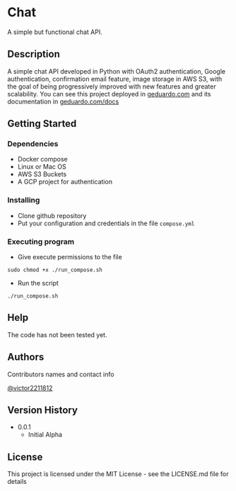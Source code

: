 # Chat

A simple but functional chat API.

## Description

A simple chat API developed in Python with OAuth2 authentication, Google authentication, confirmation email feature, image storage in AWS S3, with the goal of being progressively improved with new features and greater scalability. You can see this project deployed in [geduardo.com](https://geduardo.com) and its documentation in [geduardo.com/docs](https://geduardo.com/docs)

## Getting Started

### Dependencies

* Docker compose
* Linux or Mac OS
* AWS S3 Buckets
* A GCP project for authentication

### Installing

* Clone github repository
* Put your configuration and credentials in the file `compose.yml`

### Executing program

* Give execute permissions to the file
```
sudo chmod +x ./run_compose.sh
```
* Run the script
```
./run_compose.sh
```

## Help

The code has not been tested yet.


## Authors

Contributors names and contact info

[@victor2211812](https://twitter.com/victor2211812)

## Version History

<!-- * 0.2
    * Various bug fixes and optimizations
    * See [commit change]() or See [release history]() -->
* 0.0.1
    * Initial Alpha

## License

This project is licensed under the MIT License - see the LICENSE.md file for details

<!-- ## Acknowledgments

Inspiration, code snippets, etc.
* [awesome-readme](https://github.com/matiassingers/awesome-readme)
* [PurpleBooth](https://gist.github.com/PurpleBooth/109311bb0361f32d87a2)
* [dbader](https://github.com/dbader/readme-template)
* [zenorocha](https://gist.github.com/zenorocha/4526327)
* [fvcproductions](https://gist.github.com/fvcproductions/1bfc2d4aecb01a834b46) -->